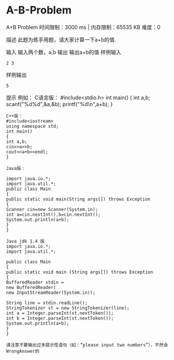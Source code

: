 # A-B-Problem

A+B Problem
时间限制：3000 ms  |  内存限制：65535 KB
难度：0

描述
    此题为练手用题，请大家计算一下a+b的值.

输入
    输入两个数，a,b
输出
    输出a+b的值
样例输入

    2 3

样例输出

    5

提示
    例如：
    C语言版：
    #include<stdio.h>
    int main()
    {
    int a,b;
    scanf("%d%d",&a,&b);
    printf("%d\n",a+b);
    }

    C++版：
    #include<iostream>
    using namespace std;
    int main()
    {
    int a,b;
    cin>>a>>b;
    cout<<a+b<<endl;
    }

    Java版：

    import java.io.*;
    import java.util.*;
    public class Main
    {
    public static void main(String args[]) throws Exception
    {
    Scanner cin=new Scanner(System.in);
    int a=cin.nextInt(),b=cin.nextInt();
    System.out.println(a+b);
    }
    }

    Java jdk 1.4 版
    import java.io.*;
    import java.util.*;

    public class Main
    {
    public static void main (String args[]) throws Exception
    {
    BufferedReader stdin =
    new BufferedReader(
    new InputStreamReader(System.in));

    String line = stdin.readLine();
    StringTokenizer st = new StringTokenizer(line);
    int a = Integer.parseInt(st.nextToken());
    int b = Integer.parseInt(st.nextToken());
    System.out.println(a+b);
    }
    }

    请注意不要输出过多提示性语句（如：“please input two numbers”），不然会WrongAnswer的
